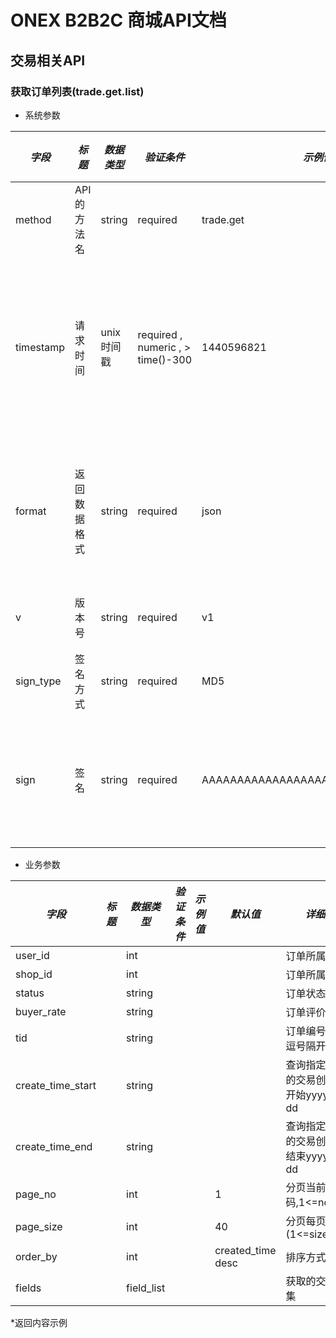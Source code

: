 # ONEX B2B2C 商城API文档

## 交易相关API

### 获取订单列表(trade.get.list)

* 系统参数

| *字段* | *标题* | *数据类型* | *验证条件* | *示例值* | *默认值* | *详细说明* |
| ------------- | ------------- | ------------- | ------------- | ------------- | ------------- | ------------- |
| method | API的方法名 | string | required | trade.get | null | 标识请求的是哪个API |
| timestamp | 请求时间 | unix时间戳 | required , numeric , > time()-300 | 1440596821 | null | 标识API请求的发起时间，如果超时300秒则拒绝请求 |
| format | 返回数据格式 | string | required | json | json | 返回数据是json格式的，目前只支持json |
| v | 版本号 | string | required | v1 | null | 标识该接口的版本 |
| sign_type | 签名方式 | string | required | MD5 | null | 标识签名算法 |
| sign | 签名 | string | required | AAAAAAAAAAAAAAAAAAAAAAAAAAAAAAAAA | null | 数据签名，32位长度16进制数字 |


* 业务参数

| *字段* | *标题* | *数据类型* | *验证条件* | *示例值* | *默认值* | *详细说明* |
| ------------- | ------------- | ------------- | ------------- | ------------- | ------------- | ------------- |
| user_id |  | int |  |  |  | 订单所属用户id |
| shop_id |  | int |  |  |  | 订单所属店铺id |
| status |  | string |  |  |  | 订单状态 |
| buyer_rate |  | string |  |  |  | 订单评价状态 |
| tid |  | string |  |  |  | 订单编号,多个用逗号隔开 |
| create_time_start |  | string |  |  |  | 查询指定时间内的交易创建时间开始yyyy-MM-dd |
| create_time_end |  | string |  |  |  | 查询指定时间内的交易创建时间结束yyyy-MM-dd |
| page_no |  | int |  |  | 1 | 分页当前页码,1<=no<=499 |
| page_size |  | int |  |  | 40 | 分页每页条数(1<=size<=200) |
| order_by |  | int |  |  | created_time desc | 排序方式 |
| fields |  | field_list |  |  |  | 获取的交易字段集 |


*返回内容示例

```



```

